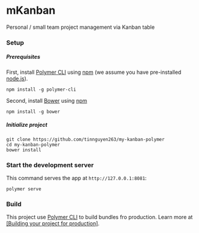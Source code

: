 # mKanban

Personal / small team project management via Kanban table

### Setup

##### Prerequisites

First, install [Polymer CLI](https://github.com/Polymer/polymer-cli) using
[npm](https://www.npmjs.com) (we assume you have pre-installed [node.js](https://nodejs.org)).

    npm install -g polymer-cli

Second, install [Bower](https://bower.io/) using [npm](https://www.npmjs.com)

    npm install -g bower

##### Initialize project

    git clone https://github.com/tinnguyen263/my-kanban-polymer
    cd my-kanban-polymer
    bower install

### Start the development server

This command serves the app at `http://127.0.0.1:8081`:

    polymer serve

### Build

This project use [Polymer CLI](https://github.com/Polymer/polymer-cli) to build bundles fro production. Learn more at [[Building your project for production]](https://www.polymer-project.org/2.0/toolbox/build-for-production).


